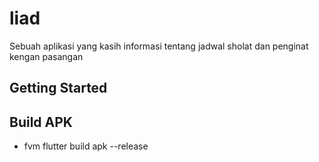# liad

Sebuah aplikasi yang kasih informasi tentang jadwal sholat dan penginat kengan pasangan

## Getting Started


## Build APK
- fvm flutter build apk --release
